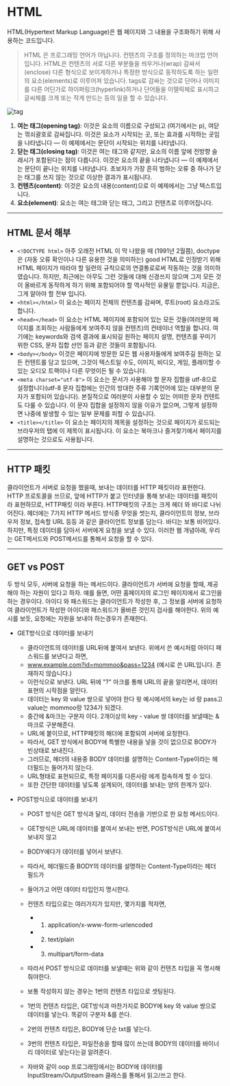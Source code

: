 # HTML
HTML(Hypertext Markup Language)은 웹 페이지와 그 내용을 구조화하기 위해 사용하는 코드입니다. 

> HTML 은 프로그래밍 언어가 아닙니다. 컨텐츠의 구조를 정의하는 마크업 언어입니다. HTML은 컨텐츠의 서로 다른 부분들을 씌우거나(wrap) 감싸서(enclose) 다른 형식으로 보이게하거나 특정한 방식으로 동작하도록 하는 일련의 요소(elements)로 이루어져 있습니다. tags로 감싸는 것으로 단어나 이미지를 다른 어딘가로 하이퍼링크(hyperlink)하거나 단어들을 이탤릭체로 표시하고 글씨체를 크게 또는 작게 만드는 등의 일을 할 수 있습니다.

![tag](https://mdn.mozillademos.org/files/9347/grumpy-cat-small.png)

1. **여는 태그(opening tag)**: 이것은 요소의 이름으로 구성되고 (여기에서는 p), 여닫는 꺾쇠괄호로 감싸집니다. 이것은 요소가 시작되는 곳, 또는 효과를 시작하는 곳임을 나타냅니다 — 이 예제에서는 문단이 시작되는 위치를 나타냅니다.
2. **닫는 태그(closing tag)**: 이것은 여는 태그와 같지만, 요소의 이름 앞에 전방향 슬래시가 포함된다는 점이 다릅니다. 이것은 요소의 끝을 나타냅니다 — 이 예제에서는 문단이 끝나는 위치를 나타냅니다. 초보자가 가장 흔히 범하는 오류 중 하나가 닫는 태그를 쓰지 않는 것으로 이상한 결과가 표시됩니다.
3. **컨텐츠(content)**: 이것은 요소의 내용(content)으로 이 예제에서는 그냥 텍스트입니다.
4. **요소(element)**: 요소는 여는 태그와 닫는 태그, 그리고 컨텐츠로 이루어집니다.


---
## HTML 문서 해부

* ```<!DOCTYPE html>```  아주 오래전 HTML 이 막 나왔을 때 (1991년 2월쯤), doctype은 (자동 오류 확인이나 다른 유용한 것을 의미하는) good HTML로 인정받기 위해 HTML 페이지가 따라야 할 일련의 규칙으로의 연결통로로써 작동하는 것을 의미하였습니다. 하지만, 최근에는 아무도 그런 것들에 대해 신경쓰지 않으며 그저 모든 것이 올바르게 동작하게 하기 위해 포함되어야 할 역사적인 유물일 뿐입니다. 지금은, 그게 알아야 할 전부 입니다.
* ```<html></html>```  이 요소는 페이지 전체의 컨텐츠를 감싸며, 루트(root) 요소라고도 합니다.
* ```<head></head>```  이 요소는 HTML 페이지에 포함되어 있는 모든 것들(여러분의 페이지를 조회하는 사람들에게 보여주지 않을 컨텐츠)의 컨테이너 역할을 합니다. 여기에는 keywords와 검색 결과에 표시되길 원하는 페이지 설명, 컨텐츠를 꾸미기 위한 CSS, 문자 집합 선언 등과 같은 것들이 포함됩니다.
* ```<body></body>``` 이것은 페이지에 방문한 모든 웹 사용자들에게 보여주길 원하는 모든 컨텐트를 담고 있으며, 그것이 텍스트일 수도, 이미지, 비디오, 게임, 플레이할 수 있는 오디오 트랙이나 다른 무엇이든 될 수 있습니다.
* ```<meta charset="utf-8">``` 이 요소는 문서가 사용해야 할 문자 집합을 utf-8으로 설정합니다(utf-8 문자 집합에는 인간의 방대한 주류 기록언어에 있는 대부분의 문자가 포함되어 있습니다). 본질적으로 여러분이 사용할 수 있는 어떠한 문자 컨텐트도 다룰 수 있습니다. 이 문자 집합을 설정하지 않을 이유가 없으며, 그렇게 설정하면 나중에 발생할 수 있는 일부 문제를 피할 수 있습니다.
* ```<title></title>``` 이 요소는 페이지의 제목을 설정하는 것으로 페이지가 로드되는 브라우저의 탭에 이 제목이 표시됩니다. 이 요소는 북마크나 즐겨찾기에서 페이지를 설명하는 것으로도 사용됩니다.


---
## HTTP 패킷

클라이언트가 서버로 요청을 했을때, 보내는 데이터를 HTTP 패킷이라 표현한다. 
HTTP 프로토콜을 쓰므로, 앞에 HTTP가 붙고 인터넷을 통해 보내는 데이터를 패킷이라 표현하므로,
HTTP패킷 이라 부른다. HTTP패킷의 구조는 크게 헤더 와 바디로 나뉘어진다.
헤더에는 7가지 HTTP 메서드 방식중 무엇을 썻는지, 클라이언트의 정보, 브라우저 정보,
접속할 URL 등등 과 같은 클라이언트 정보를 담는다. 
바디는 보통 비어있다. 하지만, 특정 데이터를 담아서 서버에게 요청을 보낼 수 있다.
이러한 웹 개념아래, 우리는 GET메서드와 POST메서드를 통해서 요청을 할 수 있다.

---
## GET vs POST
두 방식 모두, 서버에 요청을 하는 메서드이다.
클라이언트가 서버에 요청을 할때, 제공해야 하는 자원이 있다고 하자.
예를 들면, 어떤 홈페이지의 로그인 페이지에서 로그인을 하는 경우이다.
아이디 와 패스워드는 클라이언트가 작성한 후, 그 정보를 서버에 요청하여
클라이언트가 작성한 아이디와 패스워드가 올바른 것인지 검사를 해야한다.
위의 예시를 보듯, 요청에는 자원을 보내야 하는경우가 존재한다.

* GET방식으로 데이터를 보내기
    - 클라이언트의 데이터를 URL뒤에 붙여서 보낸다. 위에서 쓴 예시처럼 아이디 패스워드를 보낸다고 하면,
    - www.example.com?id=mommoo&pass=1234 (예시로 쓴 URL입니다. 존재하지 않습니다.)
    - 이런식으로 보낸다. URL 뒤에 "?" 마크를 통해 URL의 끝을 알리면서, 데이터 표현의 시작점을 알린다.
    - 데이터는 key 와 value 쌍으로 넣어야 한다 윗 예시에서의 key는 id 랑 pass고 value는 mommoo랑 1234가 되겠다.
    - 중간에 &마크는 구분자 이다. 2개이상의 key - value 쌍 데이터를 보낼때는 &마크로 구분해준다.
    - URL에 붙이므로, HTTP패킷의 해더에 포함되여 서버에 요청한다.
    - 따라서, GET 방식에서 BODY에 특별한 내용을 넣을 것이 없으므로 BODY가 빈상태로 보내진다.
    - 그러므로, 헤더의 내용중 BODY 데이터를 설명하는 Content-Type이라는 헤더필드는 들어가지 않는다.
    - URL형태로 표현되므로, 특정 페이지를 다른사람 에게 접속하게 할 수 있다. 
    - 또한 간단한 데이터를 넣도록 설계되어, 데이터를 보내는 양의 한계가 있다.



* POST방식으로 데이터를 보내기
    - POST 방식은 GET 방식과 달리, 데이터 전송을 기반으로 한 요청 메서드이다.
    - GET방식은 URL에 데이터를 붙여서 보내는 반면, POST방식은 URL에 붙여서 보내지 않고
    - BODY에다가 데이터를 넣어서 보낸다.  
    - 따라서, 헤더필드중 BODY의 데이터를 설명하는 Content-Type이라는 헤더 필드가
    - 들어가고 어떤 데이터 타입인지 명시한다.
    - 컨텐츠 타입으로는 여러가지가 있지만, 몇가지를 적자면,
        + 1. application/x-www-form-urlencoded
        + 2. text/plain
        + 3. multipart/form-data

    - 따라서 POST 방식으로 데이터를 보낼때는 위와 같이 컨텐츠 타입을 꼭 명시해줘야한다.
    - 보통 작성하지 않는 경우는 1번의 컨텐츠 타입으로 셋팅된다.
    - 1번의 컨텐츠 타입은, GET방식과 마찬가지로 BODY에 key 와 value 쌍으로 데이터를 넣는다. 똑같이 구분자 &를 쓴다.
    - 2번의 컨텐츠 타입은, BODY에 단순 txt를 넣는다.
    - 3번의 컨텐츠 타입은, 파일전송을 할때 많이 쓰는데 BODY의 데이터를 바이너리 데이터로 넣는다는걸 알려준다.
    - 자바와 같이 oop 프로그래밍에서는 BODY에 데이터를 InputStream/OutputStream 클래스를 통해서 읽고/쓰고 한다.